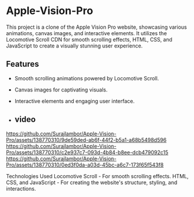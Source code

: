 # Apple-Vision-Pro
This project is a clone of the Apple Vision Pro website, showcasing various animations, canvas images, and interactive elements. It utilizes the Locomotive Scroll CDN for smooth scrolling effects, HTML, CSS, and JavaScript to create a visually stunning user experience.

## Features

- Smooth scrolling animations powered by Locomotive Scroll.
- Canvas images for captivating visuals.
- Interactive elements and engaging user interface.

- ## video
  

https://github.com/Surajlambor/Apple-Vision-Pro/assets/138770310/9de59ded-ab6f-44f2-b5a1-a68b5498d596
https://github.com/Surajlambor/Apple-Vision-Pro/assets/138770310/c2e937c7-093d-4b84-b8ee-dcb479092c15
https://github.com/Surajlambor/Apple-Vision-Pro/assets/138770310/0ed3f0da-a03d-45bc-a6c7-173f65f543f8

Technologies Used
Locomotive Scroll - For smooth scrolling effects.
HTML, CSS, and JavaScript - For creating the website's structure, styling, and interactions.
